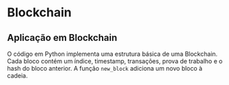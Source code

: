 # Blockchain
## Aplicação em Blockchain

O código em Python implementa uma estrutura básica de uma Blockchain. Cada bloco contém um índice, timestamp, transações, prova de trabalho e o hash do bloco anterior. A função `new_block` adiciona um novo bloco à cadeia.

